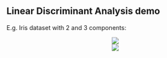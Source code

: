 ## Linear Discriminant Analysis demo

E.g. Iris dataset with 2 and 3 components:

<p align="center">
	<img src="iris_lda_2.png"/>
	<br/>
	<img src="iris_lda_3.png"/>
</p>

